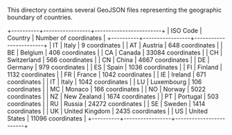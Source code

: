 This directory contains several GeoJSON files representing the geographic boundary of countries.

+----------+-----------------+------------------------+
| ISO Code |     Country     |  Number of coordinates |
+----------+-----------------+------------------------+
| IT       |  Italy          |  9 coordinates         |
| AT       |  Austria        |  648 coordinates       |
| BE       |  Belgium        |  406 coordinates       |
| CA       |  Canada         |  33084 coordinates     |
| CH       |  Switzerland    |  566 coordinates       |
| CN       |  China          |  4667 coordinates      |
| DE       |  Germany        |  979 coordinates       |
| ES       |  Spain          |  1036 coordinates      |
| FI       |  Finland        |  1132 coordinates      |
| FR       |  France         |  1042 coordinates      |
| IE       |  Ireland        |  671 coordinates       |
| IT       |  Italy          |  1042 coordinates      |
| LU       |  Luxembourg     |  106 coordinates       |
| MC       |  Monaco         |  166 coordinates       |
| NO       |  Norway         |  5022 coordinates      |
| NZ       |  New Zealand    |  1674 coordinates      |
| PT       |  Portugal       |  503 coordinates       |
| RU       |  Russia         |  24272 coordinates     |
| SE       |  Sweden         |  1414 coordinates      |
| UK       |  United Kingdom |  2435 coordinates      |
| US       |  United States  |  11096 coordinates     |
+----------+-----------------+------------------------+



